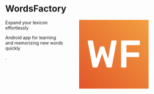# WordsFactory
<img src="readme-package/logo.png" height = "220" align="right" hspace="50">

Expand your lexicon effortlessly

Android app for learning and memorizing new words quickly





.